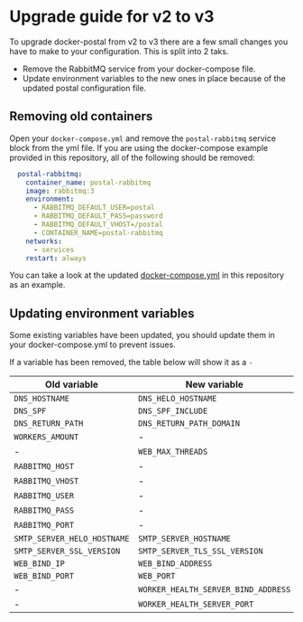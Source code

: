 # Upgrade guide for v2 to v3

To upgrade docker-postal from v2 to v3 there are a few small changes you have to make to your configuration.
This is split into 2 taks.

- Remove the RabbitMQ service from your docker-compose file.
- Update environment variables to the new ones in place because of the updated postal configuration file.


## Removing old containers
Open your `docker-compose.yml` and remove the `postal-rabbitmq` service block from the yml file.
If you are using the docker-compose example provided in this repository, all of the following should be removed:
```yml
  postal-rabbitmq:
    container_name: postal-rabbitmq
    image: rabbitmq:3
    environment:
      - RABBITMQ_DEFAULT_USER=postal
      - RABBITMQ_DEFAULT_PASS=password
      - RABBITMQ_DEFAULT_VHOST=/postal
      - CONTAINER_NAME=postal-rabbitmq
    networks:
      - services
    restart: always
```
You can take a look at the updated [docker-compose.yml](examples/docker-compose.yml) in this repository as an example.

## Updating environment variables
Some existing variables have been updated, you should update them in your docker-compose.yml to prevent issues.

If a variable has been removed, the table below will show it as a `-`

| Old variable                  | New variable                          |
| ----------------------------- | ------------------------------------- |
| `DNS_HOSTNAME`                | `DNS_HELO_HOSTNAME`                   |
| `DNS_SPF`                     | `DNS_SPF_INCLUDE`                     |
| `DNS_RETURN_PATH`             | `DNS_RETURN_PATH_DOMAIN`              |
| `WORKERS_AMOUNT`              | -                                     |
| -                             | `WEB_MAX_THREADS`                     |
| `RABBITMQ_HOST`               | -                                     |
| `RABBITMQ_VHOST`              | -                                     |
| `RABBITMQ_USER`               | -                                     |
| `RABBITMQ_PASS`               | -                                     |
| `RABBITMQ_PORT`               | -                                     |
| `SMTP_SERVER_HELO_HOSTNAME`   | `SMTP_SERVER_HOSTNAME`                |
| `SMTP_SERVER_SSL_VERSION`     | `SMTP_SERVER_TLS_SSL_VERSION`         |
| `WEB_BIND_IP`                 | `WEB_BIND_ADDRESS`                    |
| `WEB_BIND_PORT`               | `WEB_PORT`                            |
| -                             | `WORKER_HEALTH_SERVER_BIND_ADDRESS`   |
| -                             | `WORKER_HEALTH_SERVER_PORT`           |